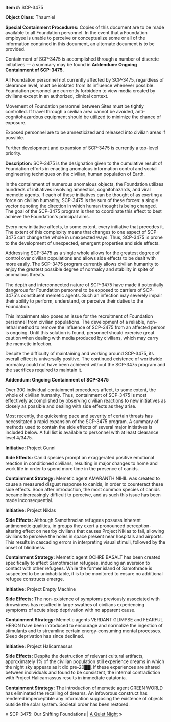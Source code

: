 **Item #:** SCP-3475

**Object Class:** Thaumiel

**Special Containment Procedures:** Copies of this document are to be made available to all Foundation personnel. In the event that a Foundation employee is unable to perceive or conceptualize some or all of the information contained in this document, an alternate document is to be provided.

Containment of SCP-3475 is accomplished through a number of discrete initiatives — a summary may be found in **Addendum: Ongoing Containment of SCP-3475**.

All Foundation personnel not currently affected by SCP-3475, regardless of clearance level, must be isolated from its influence whenever possible. Foundation personnel are currently forbidden to view media created by civilians except in an authorized, clinical context.

Movement of Foundation personnel between Sites must be tightly controlled. If travel through a civilian area cannot be avoided, anti-cognitohazardous equipment should be utilized to minimize the chance of exposure.

Exposed personnel are to be amnesticized and released into civilian areas if possible.

Further development and expansion of SCP-3475 is currently a top-level priority.

**Description:** SCP-3475 is the designation given to the cumulative result of Foundation efforts in enacting anomalous information control and social engineering techniques on the civilian, human population of Earth.

In the containment of numerous anomalous objects, the Foundation utilizes hundreds of initiatives involving amnestics, cognitohazards, and viral memetic agents. If each of these initiatives can be thought of as exerting a force on civilian humanity, SCP-3475 is the sum of these forces: a single vector denoting the direction in which human thought is being changed. The goal of the SCP-3475 program is then to coordinate this effect to best achieve the Foundation's principal aims.

Every new initiative affects, to some extent, every initiative that precedes it. The extent of this complexity means that changes to one aspect of SCP-3475 can change the whole in unexpected ways. Thus, SCP-3475 is prone to the development of unexpected, emergent properties and side effects.

Addressing SCP-3475 as a single whole allows for the greatest degree of control over civilian populations and allows side effects to be dealt with more easily. The SCP-3475 program currently allows civilian humanity to enjoy the greatest possible degree of normalcy and stability in spite of anomalous threats.

The depth and interconnected nature of SCP-3475 have made it potentially dangerous for Foundation personnel to be exposed to carriers of SCP-3475's constituent memetic agents. Such an infection may severely impair their ability to perform, understand, or perceive their duties to the Foundation.

This impairment also poses an issue for the recruitment of Foundation personnel from civilian populations. The development of a reliable, non-lethal method to remove the influence of SCP-3475 from an affected person is ongoing. Until this solution is found, personnel should exercise great caution when dealing with media produced by civilians, which may carry the memetic infection.

Despite the difficulty of maintaining and working around SCP-3475, its overall effect is universally positive. The continued existence of worldwide normalcy could not have been achieved without the SCP-3475 program and the sacrifices required to maintain it.

**Addendum: Ongoing Containment of SCP-3475**

Over 300 individual containment procedures affect, to some extent, the whole of civilian humanity. Thus, containment of SCP-3475 is most effectively accomplished by observing civilian reactions to new initiatives as closely as possible and dealing with side effects as they arise.

Most recently, the quickening pace and severity of certain threats has necessitated a rapid expansion of the SCP-3475 program. A summary of methods used to contain the side effects of several major initiatives is included below. A full list is available to personnel with at least clearance level 4/3475.

**Initiative:** Project Gunni

**Side Effects:** Canid species prompt an exaggerated positive emotional reaction in conditioned civilians, resulting in major changes to home and work life in order to spend more time in the presence of canids.

**Containment Strategy:** Memetic agent AMARANTH NIHIL was created to cause a measured disgust response to canids, in order to counteract these side effects. Soon after introduction, the most common species of canids became increasingly difficult to perceive, and as such this issue has been made inconsequential.

**Initiative:** Project Niklas

**Side Effects:** Although Samothracian refugees possess inherent antimemetic qualities, in groups they exert a pronounced perception-altering effect on nearby civilians that causes Project Niklas to fail, allowing civilians to perceive the holes in space present near hospitals and airports. This results in cascading errors in interpreting visual stimuli, followed by the onset of blindness.

**Containment Strategy:** Memetic agent OCHRE BASALT has been created specifically to affect Samothracian refugees, inducing an aversion to contact with other refugees. While the former island of Samothrace is suspected to be uninhabitable, it is to be monitored to ensure no additional refugee constructs emerge.

**Initiative:** Project Empty Machine

**Side Effects:** The non-existence of symptoms previously associated with drowsiness has resulted in large swathes of civilians experiencing symptoms of acute sleep deprivation with no apparent cause.

**Containment Strategy:** Memetic agents VERDANT GLIMPSE and FEARFUL HERON have been introduced to encourage and normalize the ingestion of stimulants and to streamline certain energy-consuming mental processes. Sleep deprivation has since declined.

**Initiative:** Project Halicarnassus

**Side Effects:** Despite the destruction of relevant cultural artifacts, approximately 1% of the civilian population still experience dreams in which the night sky appears as it did pre-20██. If these experiences are shared between individuals and found to be consistent, the internal contradiction with Project Halicarnassus results in immediate catatonia.

**Containment Strategy:** The introduction of memetic agent GREEN WORLD has eliminated the recalling of dreams. An infovorous construct has rendered imperceptible any information supposing the existence of objects outside the solar system. Societal order has been restored.

**«** SCP-3475: Our Shifting Foundations | [A Quiet Night](/a-quiet-night) **»**